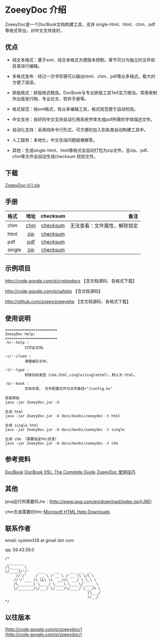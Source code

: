 # ZoeeyDoc 介绍

ZoeeyDoc是一个DocBook文档构建工具，支持 single-html、html、chm、pdf 等格式导出。对中文支持良好。

## 优点

 * 纯文本格式：基于xml，纯文本格式方便版本控制。章节可分为独立的文件和目录进行编辑。

 * 多格式发布：经过一次书写便可以输出html、chm、pdf等众多格式，极大的方便了阅读。

 * 排版格式：排版格式精良。DocBook与专业排版工具TeX实力相当。常用来制作出版发行物、专业论文、软件手册等。

 * 格式规范：纯xml格式，有众多编辑工具，格式规范便于自动检验。

 * 中文支持：良好的中文支持自动引用系统字体生成pdf所需的字体描述文件。

 * 自动化支持：采用纯命令行形式，可方便的加入到各类自动构建工具中。

 * 人工服务：本地化，中文在线问题疑难解答。

 * 其他：生成single-html、html等格式会自动打包为zip文件。且zip、pdf、chm等文件会自动生成checksum 校验文件。

## 下载

[ZoeeyDoc-0.1.zip](https://github.com/zoeey/zoeeydoc/raw/master/build/ZoeeyDoc-0.1.zip)

## 手册
| 格式 | 地址 | checksum| 备注 |
| :------------ |:---------------:|:-----:| -----:|
| chm  | [chm](https://github.com/zoeey/zoeeydoc/raw/master/build/zoeeydoc.chm) | [checksum](https://github.com/zoeey/zoeeydoc/raw/master/build/zoeeydoc.chm.checksum)| 无法查看：文件属性，解除锁定 |
| html  | [zip](https://github.com/zoeey/zoeeydoc/raw/master/build/zoeeydoc.zip) | [checksum](https://github.com/zoeey/zoeeydoc/raw/master/build/zoeeydoc.zip.checksum)|  |
| pdf  | [pdf](https://github.com/zoeey/zoeeydoc/raw/master/build/zoeeydoc.pdf) | [checksum](https://github.com/zoeey/zoeeydoc/raw/master/build/zoeeydoc.pdf.checksum)|  |
| single  | [zip](https://github.com/zoeey/zoeeydoc/raw/master/build/zoeeydoc-single.zip) | [checksum](https://github.com/zoeey/zoeeydoc/raw/master/build/zoeeydoc-single.zip.checksum)|  |



## 示例项目
http://code.google.com/p/cnphpdocs 【含文档源码、各格式下载】

http://code.google.com/p/yafphp     【含文档源码】

http://github.com/zoeey/zoeeyphp  【含文档源码、各格式下载】
## 使用说明

```
========================
ZoeeyDoc help:
========================
-h/--help :
         打印此文档。

-c/--clean :
         清理缓存文件。

-t/--type :
         转换目标类型（chm,html,single/singlehtml），默认为 html。

-b/--book :
         文档目录。 文件配置文件为文件路径+"/config.kv"

获取帮助
java -jar ZoeeyDoc.jar -h

生成 html
java -jar ZoeeyDoc.jar -b docs/books/zoeeydoc -t html

生成 single html
java -jar ZoeeyDoc.jar -b docs/books/zoeeydoc -t single

生成 chm （需要指定hhc目录）
java -jar ZoeeyDoc.jar -b docs/books/zoeeydoc -t chm
```

## 参考资料
[DocBook](http://www.docbook.org/)
[DocBook XSL: The Complete Guide](http://www.sagehill.net/docbookxsl/index.html)
[ZoeeyDoc 使用技巧](http://moxie.sinaapp.com/2011/03/12/zoeeydoc-docbook/)

## 其他
java运行所需要的Jre：[http://www.java.com/en/download/index.jsp](JRE)

chm生成需要的hhc:[Microsoft HTML Help Downloads](http://msdn.microsoft.com/en-us/library/ms669985%28v=vs.85%29.aspx)

## 联系作者

email: system128 at gmail dot com

qq: 59.43.59.0

```
/*
 ________                                   
/\_____  \                                  
\/____//'/'    ___     __     __  __  __    
     //'/'    / __`\ /'__`\ /'__`\\ \/\ \   
    //'/'___ /\ \L\ \\  __//\  __/ \ \_\ \  
    /\_______\ \____/ \____\ \____\/`____ \ 
    \/_______/\/___/ \/____/\/____/`/___/> \
                                      /\___/
                                      \/__/ 
*/
```



## 以往版本
[http://code.google.com/p/zoeeydoc/](http://code.google.com/p/zoeeydoc/)
